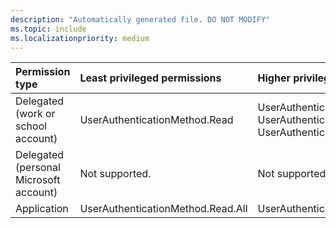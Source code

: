 ```yaml
---
description: "Automatically generated file. DO NOT MODIFY"
ms.topic: include
ms.localizationpriority: medium
---
```


|Permission type|Least privileged permissions|Higher privileged permissions|
|:---|:---|:---|
|Delegated (work or school account)|UserAuthenticationMethod.Read|UserAuthenticationMethod.ReadWrite, UserAuthenticationMethod.ReadWrite.All, UserAuthenticationMethod.Read.All|
|Delegated (personal Microsoft account)|Not supported.|Not supported.|
|Application|UserAuthenticationMethod.Read.All|UserAuthenticationMethod.ReadWrite.All|

